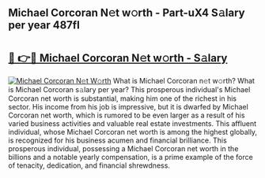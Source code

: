 ## Michael Corcoran N𝚎t w𝚘rth - Part-uX4 S𝚊lary per year 487fI

# <h2><a href="http://gc0ken.nevu.top/?p=Michael+Corcoran">🔗 👉🔴 Michael Corcoran N𝚎t w𝚘rth - S𝚊lary</a></h2>

[![Michael Corcoran N𝚎t W𝚘rth](https://i.imgur.com/Oavwk0R.jpeg)](http://gc0ken.nevu.top/?p=Michael+Corcoran)
What is Michael Corcoran n𝚎t w𝚘rth? What is Michael Corcoran s𝚊lary per year?
This prosperous individual's Michael Corcoran net worth is substantial, making him one of the richest in his sector. His income from his job is impressive, but it is dwarfed by Michael Corcoran net worth, which is rumored to be even larger as a result of his varied business activities and valuable real estate investments. This affluent individual, whose Michael Corcoran net worth is among the highest globally, is recognized for his business acumen and financial brilliance. This prosperous individual, possessing a Michael Corcoran net worth in the billions and a notable yearly compensation, is a prime example of the force of tenacity, dedication, and financial shrewdness.
